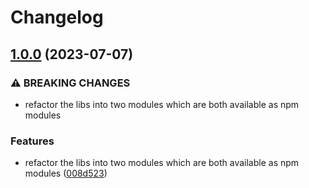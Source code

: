# Changelog

## [1.0.0](https://github.com/cardano-foundation/cardano-connect-with-wallet/compare/cardano-connect-with-wallet-core-v0.1.1...cardano-connect-with-wallet-core-v1.0.0) (2023-07-07)


### ⚠ BREAKING CHANGES

* refactor the libs into two modules which are both available as npm modules

### Features

* refactor the libs into two modules which are both available as npm modules ([008d523](https://github.com/cardano-foundation/cardano-connect-with-wallet/commit/008d52320f511aa85929cac31f2b5c7f21b140a2))
